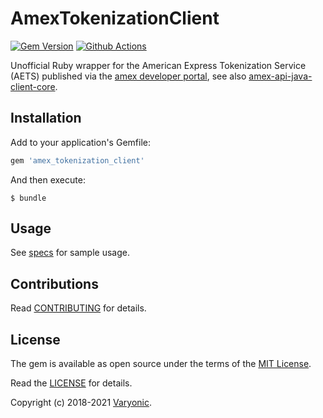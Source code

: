 # AmexTokenizationClient

[![Gem Version](https://badge.fury.io/rb/amex_tokenization_client.svg)](https://badge.fury.io/rb/amex_tokenization_client)
[![Github Actions  ][actions_badge]][actions]

Unofficial Ruby wrapper for the American Express Tokenization Service (AETS)
published via the [amex developer portal](https://developer.americanexpress.com/products/amex-token-service/overview),
see also [amex-api-java-client-core](https://github.com/americanexpress/amex-api-java-client-core).

## Installation

Add to your application's Gemfile:

```ruby
gem 'amex_tokenization_client'
```

And then execute:

    $ bundle

## Usage

See [specs](https://github.com/varyonic/amex_enhanced_authorization/blob/master/spec/amex_tokenization_client_spec.rb) for sample usage.

## Contributions

Read [CONTRIBUTING](CONTRIBUTING.md) for details.

## License

The gem is available as open source under the terms of the [MIT License](https://opensource.org/licenses/MIT).

Read the [LICENSE](LICENSE.md) for details.

Copyright (c) 2018-2021 [Varyonic](https://www.varyonic.com).

[actions_badge]: https://github.com/varyonic/amex_tokenization_client/workflows/ci/badge.svg
[actions]: https://github.com/varyonic/amex_tokenization_client/actions
